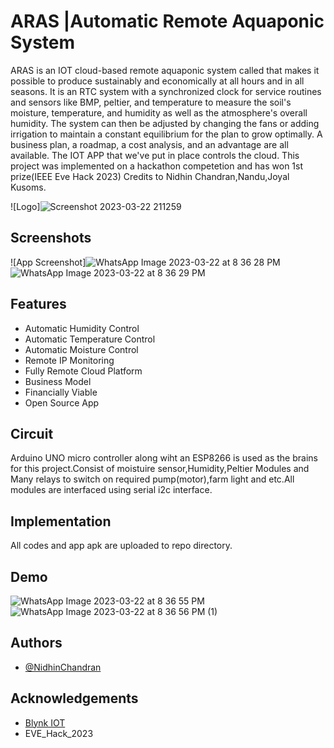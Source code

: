 
# ARAS |Automatic Remote Aquaponic System

ARAS is an IOT cloud-based remote aquaponic system called that makes it possible to produce sustainably and economically at all hours and in all seasons. It is an RTC system with a synchronized clock for service routines and sensors like BMP, peltier, and temperature to measure the soil's moisture, temperature, and humidity as well as the atmosphere's overall humidity. The system can then be adjusted by changing the fans or adding irrigation to maintain a constant equilibrium for the plan to grow optimally. A business plan, a roadmap, a cost analysis, and an advantage are all available. The IOT APP that we've put in place controls the cloud.
This project was implemented on a hackathon competetion and has won 1st prize(IEEE Eve Hack 2023)
Credits to Nidhin Chandran,Nandu,Joyal Kusoms.


![Logo]![Screenshot 2023-03-22 211259](https://user-images.githubusercontent.com/111580618/226962453-dd74e86d-d05a-43c0-a668-d54e999ce9a2.png)



## Screenshots

![App Screenshot]![WhatsApp Image 2023-03-22 at 8 36 28 PM](https://user-images.githubusercontent.com/111580618/226962870-1a454d62-a540-4bd5-a64a-6d218d7b5b1c.jpeg)
![WhatsApp Image 2023-03-22 at 8 36 29 PM](https://user-images.githubusercontent.com/111580618/226962961-3cc73d46-76f8-4d49-b054-08bf50d72a24.jpeg)




## Features

- Automatic Humidity Control
- Automatic Temperature Control
- Automatic Moisture Control
- Remote IP Monitoring
- Fully Remote Cloud Platform
- Business Model
- Financially Viable
- Open Source App

## Circuit

Arduino UNO micro controller along wiht an ESP8266 is used as the brains for this project.Consist of moistuire sensor,Humidity,Peltier Modules and Many relays to switch on required pump(motor),farm light and etc.All modules are interfaced using serial i2c interface.


## Implementation

All codes and app apk are uploaded to repo directory.


    
## Demo

![WhatsApp Image 2023-03-22 at 8 36 55 PM](https://user-images.githubusercontent.com/111580618/226962989-02abb5d4-df7e-488f-acdb-c182aa5d59ef.jpeg)
![WhatsApp Image 2023-03-22 at 8 36 56 PM (1)](https://user-images.githubusercontent.com/111580618/226963020-0437b4ed-5e40-429b-b4e0-2514bd53ed70.jpeg)


## Authors

- [@NidhinChandran](https://github.com/Nidhinchandran47)


## Acknowledgements

 - [Blynk IOT](https://blynk.io/)
 - EVE_Hack_2023
 

